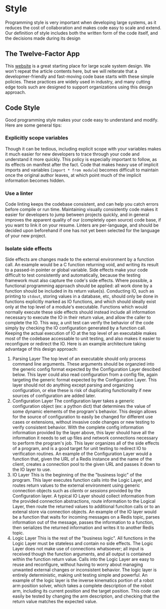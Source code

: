 # Style

Programming style is very important when developing large systems, as it
reduces the cost of collaboration and makes code easy to scale and extend. Our
definition of style includes both the written form of the code itself, and the
decisions made during its design

## The Twelve-Factor App

This [website](https://12factor.net/) is a great starting place for large scale
system design. We won't repeat the article contents here, but we will reiterate
that a developmer-friendly and fast-moving code base starts with these simple
policies. These practices are widely used in industry, and many cutting edge
tools such are designed to support organizations using this design approach.

## Code Style

Good programming style makes your code easy to understand and modify. Here are
some general tips:

### Explicitly scope variables
Though it can be tedious, including explicit
scope with your variables makes it much easier for new developers to trace
through your code and understand it more quickly. This policy is especially
important to follow, as its effects on manifest after the fact. Code that
makes heavy use of implicit imports and variables (`import * from module`)
becomes difficult to maintain once the original author leaves, at which
point much of the implicit information becomes hidden.

### Use a linter
Code linting keeps the codebase consistent, and can help
you catch errors before compile or run time. Maintaining visually
consistently code makes it easier for developers to jump between projects
quickly, and in general improves the apparent quality of our (completely 
open source) code base, if you want to link it on your resume. Linters are
per-language, and should be decided upon beforehand if one has not yet been
selected for the language of your new project.

### Isolate side effects
Side effects are changes made to the external
environment by a function call. An example would be a C function returning
void, and writing its result to a passed-in pointer or global variable.
Side effects make your code difficult to test consistently and
automatically, because the testing framework must also capture the code's
side effects. Where possible, a functional programming approach should be
applied: all work done by a function should be included in its return
value(s). Conducting IO, such as printing to `stdout`, storing values in
a database, etc, should only be done in functions explicitly marked as
IO functions, and which should ideally exist only at the top level of a
module's executable. Functions which would normally execute these side
effects should instead include all information necessary to execute the IO
in their return value, and allow the caller to complete the IO. This way,
a unit test can verify the behavior of the code simply by checking the IO
configuration generated by a function call. Keeping the actual execution
of IO at the top level of an executable makes most of the codebase
accessable to unit testing, and also makes it easier to reconfigure or
redirect the IO. Here is an example architecture taking advantage of this
design approach:
1. Parsing Layer
    The top level of an executable should only process command line arguments.
    These arguments should be organzied into the generic config format expected
    by the Configuration Layer descibed below. This layer could also read
    configuration from a config file, again targeting the generic format
    expected by the Configuration Layer. This layer should not do anything
    except parsing and organizing configuration, or else these is risk of
    duplicating functionality if new sources of configuration are added later.
2. Configuration Layer
    The configuration layer takes a generic configuration object (ex: a python
    dict) that determines the value of some dynamic elements of the program's
    behavior. This design allows for the source of configuration to easily be
    changed for different use cases or extensions, without invasive code
    changes or new testing to verify consistent behavior. With the
    complete config information information provided by the layer above, this
    layer should have all the information it needs to set up files and network
    connections necessary to perform the program's job. This layer organizes
    all of the side effects of a program, and is a good target for unit testing
    to redirect IO to verification routines. An example of the Configuration
    Layer would a function that, given the URL of a Redis instance and the name
    of the client, creates a connection pool to the given URL and passes it
    down to the IO layer to use.
4. IO Layer
    This is the beginning of the  the "business logic" of the program. This
    layer executes function calls into the Logic Layer, and routes return
    values to the external environment using generic connection objects such as
    _clients_ or _sessions_ provided by the Configuration layer. A typical IO
    Layer should collect information from the provided connection abstractions,
    route information to the Logical Layer, then route the returned values to
    additional funciton calls or to an extenal store via connection objects. An
    example of the IO layer would be a function that waits for incoming
    messages on a Redis topic, parses information out of the message, passes
    the information to a function, then serializes the returned information
    and writes it to another Redis topic.
5. Logic Layer
    This is the rest of the "business logic". All functions in the Logic Layer
    must be stateless and contain no side effects. The Logic Layer does not
    make use of connections whatsoever; all input is received though the
    function arguments, and all output is contained within the function return
    value. Calls into the Logic Layer are easy to reuse and reconfigure,
    without having to worry about managing unwanted external changes or
    inconsistent behavior. The logic layer is entirely deterministic, making
    unit testing simple and powerful. An example of the logic layer is the
    inverse kinematics portion of a robot arm position solver, which takes
    a complete description of the robot arm, including its current position and
    the target position. This code can easily be tested by changing the arm
    description, and checking that the return value matches the expected value.